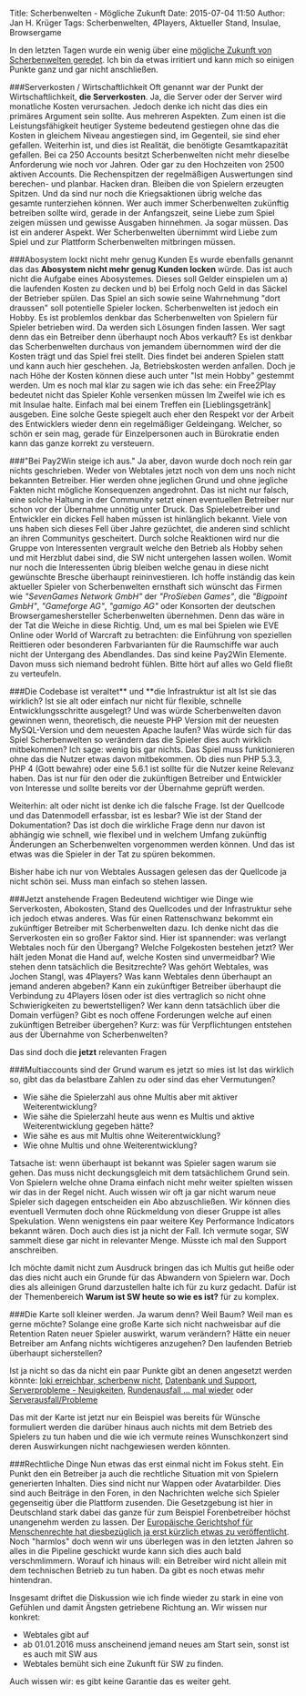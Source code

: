 Title: Scherbenwelten - Mögliche Zukunft
Date: 2015-07-04 11:50
Author: Jan H. Krüger
Tags: Scherbenwelten, 4Players, Aktueller Stand, Insulae, Browsergame


In den letzten Tagen wurde ein wenig über eine [mögliche Zukunft von Scherbenwelten geredet][1]. Ich bin da etwas irritiert und kann mich so einigen Punkte ganz und gar nicht anschließen.

###Serverkosten / Wirtschaftlichkeit
Oft genannt war der Punkt der Wirtschaftlichkeit, **die Serverkosten**. Ja, die Server oder der Server wird monatliche Kosten verursachen. Jedoch denke ich nicht das dies ein primäres Argument sein sollte. Aus mehreren Aspekten. Zum einen ist die Leistungsfähigkeit heutiger Systeme bedeutend gestiegen ohne das die Kosten in gleichem Niveau angestiegen sind, im Gegenteil, sie sind eher gefallen.
Weiterhin ist, und dies ist Realität, die benötigte Gesamtkapazität gefallen. Bei ca 250 Accounts besitzt Scherbenwelten nicht mehr dieselbe Anforderung wie noch vor Jahren. Oder gar zu den Hochzeiten von 2500 aktiven Accounts. Die Rechenspitzen der regelmäßigen Auswertungen sind berechen- und planbar. Hacken dran. Bleiben die von Spielern erzeugten Spitzen. Und da sind nur noch die Kriegsaktionen übrig welche das gesamte runterziehen können. Wer auch immer Scherbenwelten zukünftig betreiben sollte wird, gerade in der Anfangszeit, seine Liebe zum Spiel zeigen müssen und gewisse Ausgaben hinnehmen. Ja sogar müssen. Das ist ein anderer Aspekt. Wer Scherbenwelten übernimmt wird Liebe zum Spiel und zur Plattform Scherbenwelten mitbringen müssen.

###Abosystem lockt nicht mehr genug Kunden
Es wurde ebenfalls genannt das das **Abosystem nicht mehr genug Kunden locken** würde. Das ist auch nicht die Aufgabe eines Abosystemes. Dieses soll Gelder einspielen um a) die laufenden Kosten zu decken und b) bei Erfolg noch Geld in das Säckel der Betrieber spülen. Das Spiel an sich sowie seine Wahrnehmung "dort draussen" soll potentielle Spieler locken.
Scherbenwelten ist jedoch ein Hobby. Es ist problemlos denkbar das Scherbenwelten von Spielern für Spieler betrieben wird. Da werden sich Lösungen finden lassen. Wer sagt denn das ein Betreiber denn überhaupt noch Abos verkauft? Es ist denkbar das Scherbenwelten durchaus von jemandem übernommen wird der die Kosten trägt und das Spiel frei stellt. Dies findet bei anderen Spielen statt und kann auch hier geschehen. Ja, Betriebskosten werden anfallen. Doch je nach Höhe der Kosten können diese auch unter "Ist mein Hobby" gestemmt werden.
Um es noch mal klar zu sagen wie ich das sehe: ein Free2Play bedeutet nicht das Spieler Kohle versenken müssen
Im Zweifel wie ich es mit Insulae halte. Einfach mal bei einem Treffen ein [Lieblingsgetränk] ausgeben. Eine solche Geste spiegelt auch eher den Respekt vor der Arbeit des Entwicklers wieder denn ein regelmäßiger Geldeingang. Welcher, so schön er sein mag, gerade für Einzelpersonen auch in Bürokratie enden kann das ganze korrekt zu versteuern.


###"Bei Pay2Win steige ich aus."
Ja aber, davon wurde doch noch rein gar nichts geschrieben. Weder von Webtales jetzt noch von dem uns noch nicht bekannten Betreiber. Hier werden ohne jeglichen Grund und ohne jegliche Fakten nicht mögliche Konsequenzen angedrohnt. Das ist nicht nur falsch, eine solche Haltung in der Community setzt einen eventuellen Betreiber nur schon vor der Übernahme unnötig unter Druck. 
Das Spielebetreiber und Entwickler ein dickes Fell haben müssen ist hinlänglich bekannt. Viele von uns haben sich dieses Fell über Jahre gezüchtet, die anderen sind schlicht an ihren Communitys gescheitert.
Durch solche Reaktionen wird nur die Gruppe von Interessenten vergrault welche den Betrieb als Hobby sehen und mit Herzblut dabei sind, die SW nicht untergehen lassen wollen. Womit nur noch die Interessenten übrig bleiben welche genau in diese nicht gewünschte Bresche überhaupt reininvestieren. Ich hoffe inständig das kein aktueller Spieler von Scherbenwelten ernsthaft sich wünscht das Firmen wie *"SevenGames Network GmbH"* der *"ProSieben Games"*, die *"Bigpoint  GmbH"*, *"Gameforge AG"*, *"gamigo AG"* oder Konsorten der deutschen Browsergameshersteller Scherbenwelten übernehmen. Denn das wäre in der Tat die Weiche in diese Richtig.
Und, um es mal bei Spielen wie EVE Online oder World of Warcraft zu betrachten: die Einführung von speziellen Reittieren oder besonderen Farbvarianten für die Raumschiffe war auch nicht der Untergang des Abendlandes. Das sind keine Pay2Win Elemente. Davon muss sich niemand bedroht fühlen. Bitte hört auf alles wo Geld fließt zu verteufeln.


###Die Codebase ist veraltet** und **die Infrastruktur ist alt
Ist sie das wirklich? Ist sie alt oder einfach nur nicht für flexible, schnelle Entwicklungsschritte ausgelegt?
Und was würde Scherbenwelten davon gewinnen wenn, theoretisch, die neueste PHP Version mit der neuesten MySQL-Version und dem neuesten Apache laufen? Was würde sich für das Spiel Scherbenwelten so verändern das die Spieler dies auch wirklich mitbekommen? Ich sage: wenig bis gar nichts. Das Spiel muss funktionieren ohne das die Nutzer etwas davon mitbekommen. Ob dies nun PHP 5.3.3, PHP 4 (Gott bewahre) oder eine 5.6.1 ist sollte für die Nutzer keine Relevanz haben.
Das ist nur für den oder die zukünftigen Betreiber und Entwickler von Interesse und sollte bereits vor der Übernahme geprüft werden.

Weiterhin: alt oder nicht ist denke ich die falsche Frage. Ist der Quellcode und das Datenmodell erfassbar, ist es lesbar? Wie ist der Stand der Dokumentation? Das ist doch die wirkliche Frage denn nur davon ist abhängig wie schnell, wie flexibel und in welchem Umfang zukünftig Änderungen an Scherbenwelten vorgenommen werden können. Und das ist etwas was die Spieler in der Tat zu spüren bekommen.

Bisher habe ich nur von Webtales Aussagen gelesen das der Quellcode ja nicht schön sei. Muss man einfach so stehen lassen.


###Jetzt anstehende Fragen
Bedeutend wichtiger wie Dinge wie Serverkosten, Abokosten, Stand des Quellcodes und der Infrastruktur sehe ich jedoch etwas anderes.
Was für einen Rattenschwanz bekommt ein zukünftiger Betreiber mit Scherbenwelten dazu. Ich denke nicht das die Serverkosten ein so großer Faktor sind. Hier ist spannender: was verlangt Webtales noch für den Übergang? Welche Folgekosten bestehen jetzt? Wer hält jeden Monat die Hand auf, welche Kosten sind unvermeidbar? Wie stehen denn tatsächlich die Besitzrechte? Was gehört Webtales, was Jochen Stangl, was 4Players? Was kann Webtales denn überhaupt an jemand anderen abgeben? Kann ein zukünftiger Betreiber überhaupt die Verbindung zu 4Players lösen oder ist dies vertraglich so nicht ohne Schwierigkeiten zu bewertstelligen? Wer kann denn tatsächlich über die Domain verfügen? Gibt es noch offene Forderungen welche auf einen zukünftigen Betreiber übergehen?
Kurz: was für Verpflichtungen entstehen aus der Übernahme von Scherbenwelten?

Das sind doch die **jetzt** relevanten Fragen

###Multiaccounts sind der Grund warum es jetzt so mies ist
Ist das wirklich so, gibt das da belastbare Zahlen zu oder sind das eher Vermutungen? 

* Wie sähe die Spielerzahl aus ohne Multis aber mit aktiver  Weiterentwicklung?
* Wie sähe die Spielerzahl heute aus wenn es Multis und aktive Weiterentwicklung gegeben hätte?
* Wie sähe es aus mit Multis ohne Weiterentwicklung?
* Wie ohne Multis und ohne Weiterentwicklung?

Tatsache ist: wenn überhaupt ist bekannt was Spieler sagen warum sie gehen. Das muss nicht deckungsgleich mit dem tatsächlichem Grund sein. Von Spielern welche ohne Drama einfach nicht mehr weiter spielten wissen wir das in der Regel nicht. Auch wissen wir oft ja gar nicht warum neue Spieler sich dagegen  entscheiden ein Abo abzuschließen. Wir können dies eventuell Vermuten doch ohne Rückmeldung von dieser Gruppe ist alles Spekulation. Wenn wenigstens ein paar weitere Key Performance Indicators bekannt wären. Doch auch dies ist ja nicht der Fall. Ich vermute sogar, SW sammelt diese gar nicht in relevanter Menge. Müsste ich mal den Support anschreiben.

Ich möchte damit nicht zum Ausdruck bringen das ich Multis gut heiße oder das dies nicht auch ein Grunde für das Abwandern von Spielern war. Doch dies als alleinigen Grund darzustellen halte ich für zu kurz gedacht. Dafür ist der Themenbereich **Warum ist SW heute so wie es ist?** für zu komplex.

###Die Karte soll kleiner werden.
Ja warum denn? Weil Baum? Weil man es gerne möchte? Solange eine große Karte sich nicht nachweisbar auf die Retention Raten neuer Spieler auswirkt, warum verändern? Hätte ein neuer Betreiber am Anfang nichts wichtigeres anzugehen? Den laufenden Betrieb überhaupt sicherstellen?

Ist ja nicht so das da nicht ein paar Punkte gibt an denen angesetzt werden könnte: [loki erreichbar, scherbenw nicht][2], [Datenbank und Support][3], [Serverprobleme - Neuigkeiten][4], [Rundenausfall ... mal wieder][5] oder [Serverausfall/Probleme][6]

Das mit der Karte ist jetzt nur ein Beispiel was bereits für Wünsche formuliert werden die darüber hinaus auch nichts mit dem Betrieb des Spielers zu tun haben und die wie ich vermute reines Wunschkonzert sind deren Auswirkungen nicht nachgewiesen werden könnten.


###Rechtliche Dinge
Nun etwas das erst einmal nicht im Fokus steht. Ein Punkt den ein Betreiber ja auch die rechtliche Situation mit von Spielern generierten Inhalten. Dies sind nicht nur Wappen oder Avatarbilder. Dies sind auch Beiträge in den Foren, in den Nachrichten welche sich Spieler gegenseitig über die Plattform zusenden. Die Gesetzgebung ist hier in Deutschland stark dabei das ganze für zum Beispiel Forenbetreiber höchst unangenehm werden zu lassen. Der [Europäische Gerichtshof für Menschenrechte hat diesbezüglich ja erst kürzlich etwas zu veröffentlicht][7]. Noch "harmlos" doch wenn wir uns überlegen was in den letzten Jahren so alles in die Pipeline geschickt wurde kann sich dies auch bald verschmlimmern.
Worauf ich hinaus will: ein Betreiber wird nicht allein mit dem technischen Betrieb zu tun haben. Da gibt es noch etwas mehr hintendran.



Insgesamt driftet die Diskussion wie ich finde wieder zu stark in eine von Gefühlen und damit Ängsten getriebene Richtung an.
Wir wissen nur konkret:
* Webtales gibt auf
* ab 01.01.2016 muss anscheinend jemand neues am Start sein, sonst ist es auch mit SW aus
* Webtales bemüht sich eine Zukunft für SW zu finden.

Auch wissen wir: es gibt keine Garantie das es weiter geht.

[1]: http://loki.webtales.4players.de/kommnew.php?viewer=1&css=&kategorie=1&beitrag=136480
[2]: http://www.scherbenwelten.de/kommnew.php?viewer=&css=&kategorie=1&beitrag=135972
[3]: http://www.scherbenwelten.de/kommnew.php?viewer=&css=&beitrag=135886&showall=1&kategorie=1
[4]: http://www.scherbenwelten.de/kommnew.php?viewer=&css=&kategorie=1&beitrag=135970
[5]: http://www.scherbenwelten.de/kommnew.php?viewer=&css=&kategorie=1&beitrag=135805
[6]: http://www.scherbenwelten.de/kommnew.php?viewer=&css=&kategorie=1&beitrag=135902
[7]: http://www.heise.de/newsticker/meldung/Gerichtshof-Verlagsportal-fuer-Nutzer-Beleidigungen-verantwortlich-2706760.html